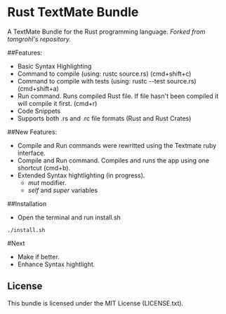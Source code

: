 # Rust TextMate Bundle 

A TextMate Bundle for the Rust programming language. 
*Forked from tomgrohl's repository.*

##Features:

- Basic Syntax Highlighting
- Command to compile (using: rustc source.rs) (cmd+shift+c)
- Command to compile with tests (using: rustc --test source.rs) (cmd+shift+a)
- Run command. Runs compiled Rust file. If file hasn't been compiled it will compile it first. (cmd+r)
- Code Snippets
- Supports both .rs and .rc file formats (Rust and Rust Crates)


##New Features:
- Compile and Run commands were rewritted using the Textmate ruby interface.
- Compile and Run command. Compiles and runs the app using one shortcut (cmd+b).
- Extended Syntax hightlighting (in progress).
	- *mut* modifier.
	- *self* and *super* variables



##Installation

- Open the terminal and run install.sh

```
./install.sh
```


#Next
- Make if better.
- Enhance Syntax hightlight.


## License

This bundle is licensed under the MIT License (LICENSE.txt).
